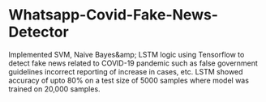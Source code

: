 # Whatsapp-Covid-Fake-News-Detector
Implemented SVM, Naive Bayes\&amp; LSTM logic using Tensorflow to detect fake news related to COVID-19 pandemic such as false government guidelines incorrect reporting of increase in cases, etc. LSTM showed accuracy of upto 80\% on a test size of 5000 samples where model was trained on 20,000 samples.
